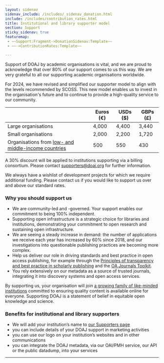 ```yaml
---
layout: sidenav
sidenav_include: /includes/_sidenav_donation.html
include: /includes/contribution_rates.html
title: Institutional and library supporter model
section: Support
sticky_sidenav: true
featuremap:
 - ~~Support:Fragment->DonationSidenav:Template~~
 - ~~->ContributionRates:Template~~

---
```


Support of DOAJ by academic organisations is vital, and we are proud to acknowledge that over 80% of our support comes to us this way. We are very grateful to all our supporting academic organisations worldwide.

For 2024, we have revised and simplified our supporter model to align with the levels recommended by SCOSS. This new model enables us to invest in the organisation's future and to continue to provide a high-quality service to our community.

|                     | Euros (€) | USDs ($)  | GBPs (£)  |
|---------------------|-----------|-----------|-----------|
| Large organisations | 4,000     | 4,400     | 3,440     |
| Small organisations | 2,000     | 2,200     | 1,720     |
| Organisations from [low- and middle-income countries](https://datatopics.worldbank.org/world-development-indicators/the-world-by-income-and-region.html) | 500 | 550 | 430 |

A 30% discount will be applied to institutions supporting via a billing consortium. Please contact [supporters@doaj.org](mailto:supporters@doaj.org) for further information.

We always have a wishlist of development projects for which we require additional funding. Please contact us if you would like to support us over and above our standard rates.

### Why you should support us

- We are community-led and -governed. Your support enables our commitment to being 100% independent.
- Supporting open infrastructure is a strategic choice for libraries and institutions, demonstrating your commitment to open research and sustaining open infrastructure.
- We are seeing a steady increase in demand: the number of applications we receive each year has increased by 60% since 2018, and our investigations into questionable publishing practices are becoming more complex.
- Help us deliver our role in driving standards and best practice in open access publishing, for example through the [Principles of transparency and best practice in scholarly publishing](/apply/transparency/) and the [OA Journals Toolkit](https://www.oajournals-toolkit.org/).
- You rely extensively on our metadata as a source of trusted journals, integrating it into discovery systems and open access services.

By supporting us, your organisation will join [a growing family of like-minded institutions](/supporters/) committed to ensuring quality content is available online for everyone. Supporting DOAJ is a statement of belief in equitable open knowledge and science.

### Benefits for institutional and library supporters

- We will add your institution’s name to [our Supporters page](/supporters/)
- you can include details of your DOAJ support in marketing activities
- you can use our logo on your institution’s websites and in other communications
- you can integrate the DOAJ metadata, via our OAI/PMH service, our API or the public datadump, into your services

---
